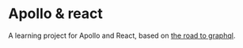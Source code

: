 # Apollo & react

A learning project for Apollo and React, based on [the road to graphql](https://github.com/the-road-to-graphql/the-road-to-graphql).